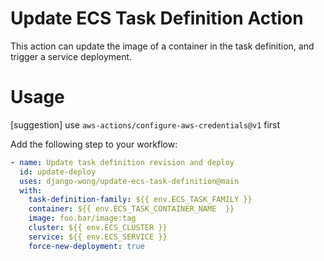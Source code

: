 # Update ECS Task Definition Action

This action can update the image of a container in the task definition, and trigger a service deployment.

# Usage

\[suggestion\] use `aws-actions/configure-aws-credentials@v1` first

Add the following step to your workflow:

```yaml
- name: Update task definition revision and deploy
  id: update-deploy
  uses: django-wong/update-ecs-task-definition@main
  with:
    task-definition-family: ${{ env.ECS_TASK_FAMILY }}
    container: ${{ env.ECS_TASK_CONTAINER_NAME  }}
    image: foo.bar/image:tag
    cluster: ${{ env.ECS_CLUSTER }}
    service: ${{ env.ECS_SERVICE }}
    force-new-deployment: true
```